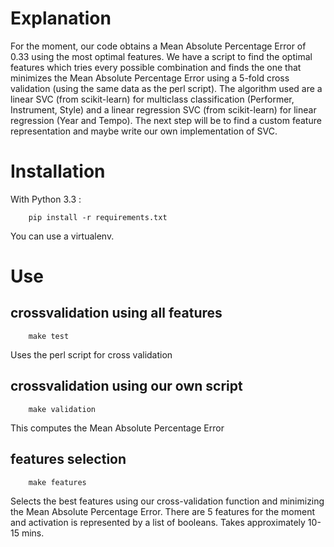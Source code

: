 # Explanation

For the moment, our code obtains a Mean Absolute Percentage Error of 0.33 using the most optimal features. We have a script to find the optimal features which tries every possible combination and finds the one that minimizes the Mean Absolute Percentage Error using a 5-fold cross validation (using the same data as the perl script).
The algorithm used are a linear SVC (from scikit-learn) for multiclass classification (Performer, Instrument, Style) and a linear regression SVC (from scikit-learn) for linear regression (Year and Tempo).
The next step will be to find a custom feature representation and maybe write our own implementation of SVC.

# Installation

With Python 3.3 :

```
    pip install -r requirements.txt
```

You can use a virtualenv.

# Use

## crossvalidation using all features

```
    make test
```

Uses the perl script for cross validation

## crossvalidation using our own script

```
    make validation
```

This computes the Mean Absolute Percentage Error

## features selection

```
    make features
```

Selects the best features using our cross-validation function and minimizing the Mean Absolute Percentage Error. There are 5 features for the moment and activation is represented by a list of booleans.
Takes approximately 10-15 mins.